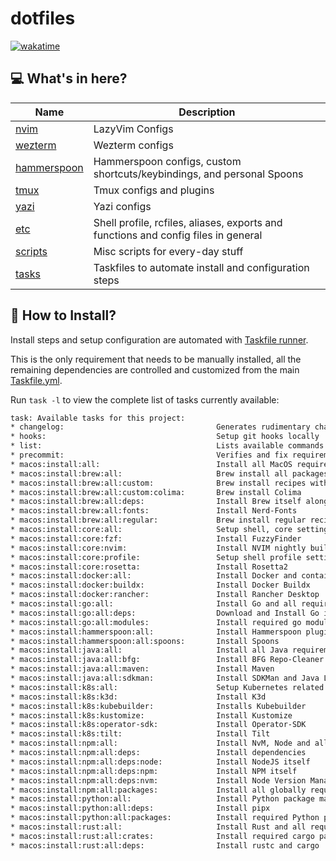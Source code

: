 <!-- markdownlint-disable MD041 -->

# dotfiles

[![wakatime](https://wakatime.com/badge/github/silveiralexf/.dotfiles.svg)](https://wakatime.com/badge/github/silveiralexf/.dotfiles)

## 💻 What's in here?

| Name                                   | Description                                                                        |
| -------------------------------------- | ---------------------------------------------------------------------------------- |
| [nvim](./nvim/README.md)               | LazyVim Configs                                                                    |
| [wezterm](./wezterm/README.md)         | Wezterm configs                                                                    |
| [hammerspoon](./hammerspoon/README.md) | Hammerspoon configs, custom shortcuts/keybindings, and personal Spoons             |
| [tmux](./tmux/README.md)               | Tmux configs and plugins                                                           |
| [yazi](./yazi/README.md)               | Yazi configs                                                                       |
| [etc](./etc/config)                    | Shell profile, rcfiles, aliases, exports and functions and config files in general |
| [scripts](./scritps/)                  | Misc scripts for every-day stuff                                                   |
| [tasks](./tasks/)                      | Taskfiles to automate install and configuration steps                              |

## 🔨 How to Install?

Install steps and setup configuration are automated with [Taskfile runner](https://github.com/go-task/task/).

This is the only requirement that needs to be manually installed, all the
remaining dependencies are controlled and customized from the main [Taskfile.yml](./Taskfile.yml).

Run `task -l` to view the complete list of tasks currently available:

```bash
task: Available tasks for this project:
* changelog:                                  Generates rudimentary changelog
* hooks:                                      Setup git hooks locally
* list:                                       Lists available commands
* precommit:                                  Verifies and fix requirements for new commits
* macos:install:all:                          Install all MacOS required tools
* macos:install:brew:all:                     Brew install all packages
* macos:install:brew:all:custom:              Brew install recipes with custom steps
* macos:install:brew:all:custom:colima:       Brew install Colima
* macos:install:brew:all:deps:                Install Brew itself along with some important libs and repos
* macos:install:brew:all:fonts:               Install Nerd-Fonts
* macos:install:brew:all:regular:             Brew install regular recipes
* macos:install:core:all:                     Setup shell, core settings and tools
* macos:install:core:fzf:                     Install FuzzyFinder
* macos:install:core:nvim:                    Install NVIM nightly build
* macos:install:core:profile:                 Setup shell profile settings
* macos:install:core:rosetta:                 Install Rosetta2
* macos:install:docker:all:                   Install Docker and container related tooling
* macos:install:docker:buildx:                Install Docker Buildx
* macos:install:docker:rancher:               Install Rancher Desktop
* macos:install:go:all:                       Install Go and all required modules/utils
* macos:install:go:all:deps:                  Download and Install Go installer
* macos:install:go:all:modules:               Install required go modules
* macos:install:hammerspoon:all:              Install Hammerspoon plugins
* macos:install:hammerspoon:all:spoons:       Install Spoons
* macos:install:java:all:                     Install all Java requirements and tools
* macos:install:java:all:bfg:                 Install BFG Repo-Cleaner
* macos:install:java:all:maven:               Install Maven
* macos:install:java:all:sdkman:              Install SDKMan and Java Latest LTS
* macos:install:k8s:all:                      Setup Kubernetes related tooling
* macos:install:k8s:k3d:                      Install K3d
* macos:install:k8s:kubebuilder:              Installs Kubebuilder
* macos:install:k8s:kustomize:                Install Kustomize
* macos:install:k8s:operator-sdk:             Install Operator-SDK
* macos:install:k8s:tilt:                     Install Tilt
* macos:install:npm:all:                      Install NvM, Node and all NPM packages required
* macos:install:npm:all:deps:                 Install dependencies
* macos:install:npm:all:deps:node:            Install NodeJS itself
* macos:install:npm:all:deps:npm:             Install NPM itself
* macos:install:npm:all:deps:nvm:             Install Node Version Manager
* macos:install:npm:all:packages:             Install all globally required NPM packages
* macos:install:python:all:                   Install Python package managers and all required packages
* macos:install:python:all:deps:              Install pipx
* macos:install:python:all:packages:          Install required Python packages
* macos:install:rust:all:                     Install Rust and all required crates
* macos:install:rust:all:crates:              Install required cargo packages
* macos:install:rust:all:deps:                Install rustc and cargo
```
